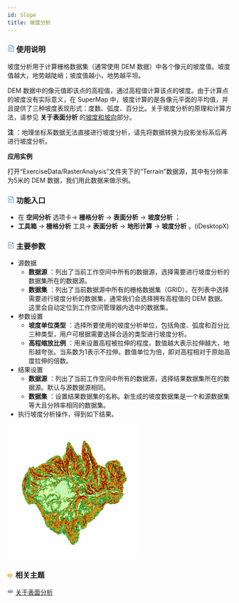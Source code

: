 ```yaml
---
id: Slope
title: 坡度分析
---
```

### ![](../../../img/read.gif) 使用说明

坡度分析用于计算栅格数据集（通常使用 DEM 数据）中各个像元的坡度值。坡度值越大，地势越陡峭；坡度值越小，地势越平坦。

DEM 数据中的像元值即该点的高程值，通过高程值计算该点的坡度。由于计算点的坡度没有实际意义，在 SuperMap 中，坡度计算的是各像元平面的平均值，并且提供了三种坡度表现形式：度数、弧度、百分比。关于坡度分析的原理和计算方法，请参见 **关于表面分析**
的[坡度和坡向](AoubtSurfaceAnalyst)部分。

**注** ：地理坐标系数据无法直接进行坡度分析，请先将数据转换为投影坐标系后再进行坡度分析。

**应用实例**

打开“ExerciseData/RasterAnalysis”文件夹下的“Terrain”数据源，其中有分辨率为5米的 DEM 数据，我们用此数据来做示例。

### ![](../../img/read.gif) 功能入口

  * 在 **空间分析** 选项卡-> **栅格分析** -> **表面分析** -> **坡度分析** ；
  * **工具箱** -> **栅格分析** 工具-> **表面分析** -> **地形计算** -> **坡度分析** 。(iDesktopX)

### ![](../../../img/read.gif) 主要参数

  * 源数据
    * **数据源** ：列出了当前工作空间中所有的数据源，选择需要进行坡度分析的数据集所在的数据源。
    * **数据集** ：列出了当前数据源中所有的栅格数据集（GRID）。在列表中选择需要进行坡度分析的数据集，通常我们会选择拥有高程值的 DEM 数据。这里会自动定位到工作空间管理器内选中的数据集。
  * 参数设置
    * **坡度单位类型** ：选择所要使用的坡度分析单位，包括角度、弧度和百分比三种类型，用户可根据需要选择合适的类型进行坡度分析。
    * **高程缩放比例** ：用来设置高程被拉伸的程度。数值越大表示拉伸越大，地形越夸张。当系数为1表示不拉伸。数值单位为倍，即对高程相对于原始高度拉伸的倍数。
  * 结果设置
    * **数据源** ：列出了当前工作空间中所有的数据源，选择结果数据集所在的数据源。默认与源数据源相同。
    * **数据集** ：设置结果数据集的名称。新生成的坡度数据集是一个和源数据集等大且分辨率相同的数据集。
  * 执行坡度分析操作，得到如下结果。

![](img/SlopeResult.png)  

### ![](../../../img/seealso.png) 相关主题

![](../../../img/smalltitle.png) [关于表面分析](AoubtSurfaceAnalyst)

